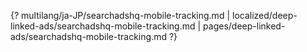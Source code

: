{? multilang/ja-JP/searchadshq-mobile-tracking.md | localized/deep-linked-ads/searchadshq-mobile-tracking.md | pages/deep-linked-ads/searchadshq-mobile-tracking.md ?}
